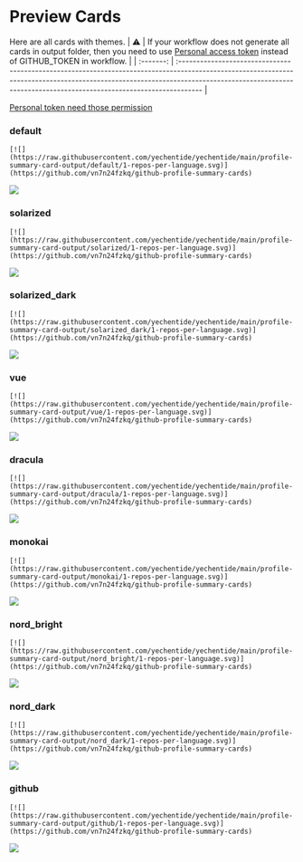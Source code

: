 
# Preview Cards

Here are all cards with themes.
| :warning: | If your workflow does not generate all cards in output folder, then you need to use [Personal access token](https://docs.github.com/en/actions/configuring-and-managing-workflows/creating-and-storing-encrypted-secrets) instead of GITHUB_TOKEN in workflow. |
| :-------: | :------------------------------------------------------------------------------------------------------------------------------------------------------------------------------------------------------------------------------------------------ |

[Personal token need those permission](https://github.com/vn7n24fzkq/github-profile-summary-cards/wiki/Personal-access-token-permissions)


### default


```
[![](https://raw.githubusercontent.com/yechentide/yechentide/main/profile-summary-card-output/default/1-repos-per-language.svg)](https://github.com/vn7n24fzkq/github-profile-summary-cards)
```
![](https://raw.githubusercontent.com/yechentide/yechentide/main/profile-summary-card-output/default/1-repos-per-language.svg)


### solarized


```
[![](https://raw.githubusercontent.com/yechentide/yechentide/main/profile-summary-card-output/solarized/1-repos-per-language.svg)](https://github.com/vn7n24fzkq/github-profile-summary-cards)
```
![](https://raw.githubusercontent.com/yechentide/yechentide/main/profile-summary-card-output/solarized/1-repos-per-language.svg)


### solarized_dark


```
[![](https://raw.githubusercontent.com/yechentide/yechentide/main/profile-summary-card-output/solarized_dark/1-repos-per-language.svg)](https://github.com/vn7n24fzkq/github-profile-summary-cards)
```
![](https://raw.githubusercontent.com/yechentide/yechentide/main/profile-summary-card-output/solarized_dark/1-repos-per-language.svg)


### vue


```
[![](https://raw.githubusercontent.com/yechentide/yechentide/main/profile-summary-card-output/vue/1-repos-per-language.svg)](https://github.com/vn7n24fzkq/github-profile-summary-cards)
```
![](https://raw.githubusercontent.com/yechentide/yechentide/main/profile-summary-card-output/vue/1-repos-per-language.svg)


### dracula


```
[![](https://raw.githubusercontent.com/yechentide/yechentide/main/profile-summary-card-output/dracula/1-repos-per-language.svg)](https://github.com/vn7n24fzkq/github-profile-summary-cards)
```
![](https://raw.githubusercontent.com/yechentide/yechentide/main/profile-summary-card-output/dracula/1-repos-per-language.svg)


### monokai


```
[![](https://raw.githubusercontent.com/yechentide/yechentide/main/profile-summary-card-output/monokai/1-repos-per-language.svg)](https://github.com/vn7n24fzkq/github-profile-summary-cards)
```
![](https://raw.githubusercontent.com/yechentide/yechentide/main/profile-summary-card-output/monokai/1-repos-per-language.svg)


### nord_bright


```
[![](https://raw.githubusercontent.com/yechentide/yechentide/main/profile-summary-card-output/nord_bright/1-repos-per-language.svg)](https://github.com/vn7n24fzkq/github-profile-summary-cards)
```
![](https://raw.githubusercontent.com/yechentide/yechentide/main/profile-summary-card-output/nord_bright/1-repos-per-language.svg)


### nord_dark


```
[![](https://raw.githubusercontent.com/yechentide/yechentide/main/profile-summary-card-output/nord_dark/1-repos-per-language.svg)](https://github.com/vn7n24fzkq/github-profile-summary-cards)
```
![](https://raw.githubusercontent.com/yechentide/yechentide/main/profile-summary-card-output/nord_dark/1-repos-per-language.svg)


### github


```
[![](https://raw.githubusercontent.com/yechentide/yechentide/main/profile-summary-card-output/github/1-repos-per-language.svg)](https://github.com/vn7n24fzkq/github-profile-summary-cards)
```
![](https://raw.githubusercontent.com/yechentide/yechentide/main/profile-summary-card-output/github/1-repos-per-language.svg)

